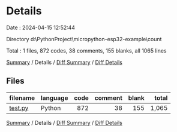 # Details

Date : 2024-04-15 12:52:44

Directory d:\\PythonProject\\micropython-esp32-example\\count

Total : 1 files,  872 codes, 38 comments, 155 blanks, all 1065 lines

[Summary](results.md) / Details / [Diff Summary](diff.md) / [Diff Details](diff-details.md)

## Files
| filename | language | code | comment | blank | total |
| :--- | :--- | ---: | ---: | ---: | ---: |
| [test.py](/test.py) | Python | 872 | 38 | 155 | 1,065 |

[Summary](results.md) / Details / [Diff Summary](diff.md) / [Diff Details](diff-details.md)